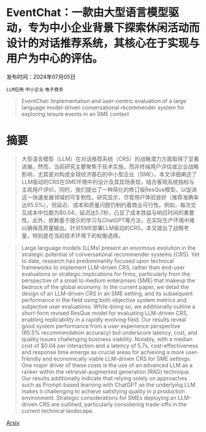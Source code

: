 # EventChat：一款由大型语言模型驱动，专为中小企业背景下探索休闲活动而设计的对话推荐系统，其核心在于实现与用户为中心的评估。

发布时间：2024年07月05日

`LLM应用` `中小企业` `电子商务`

> EventChat: Implementation and user-centric evaluation of a large language model-driven conversational recommender system for exploring leisure events in an SME context

# 摘要

> 大型语言模型（LLM）在对话推荐系统（CRS）的战略潜力方面取得了显著进展。然而，当前研究主要聚焦于技术实施，而非终端用户评估或企业战略影响，尤其是对构成全球经济基石的中小型企业（SME）。本文详细阐述了LLM驱动的CRS在SME环境中的设计及其现场表现，结合客观系统指标与主观用户评价。同时，我们提出了一种简化的修订版ResQue模型，以促进这一快速发展领域的可复制性。研究显示，尽管用户体验良好（推荐准确率达85.5%），但延迟、成本和质量问题仍制约着商业可行性。例如，每次交互成本中位数为$0.04，延迟达5.7秒，凸显了成本效益与响应时间的重要性。此外，依赖基于提示的学习与ChatGPT等方法，在实际生产环境中难以确保高质量输出。针对SME部署LLM驱动的CRS，本文提出了战略考量，特别是在当前技术环境下的权衡选择。

> Large language models (LLMs) present an enormous evolution in the strategic potential of conversational recommender systems (CRS). Yet to date, research has predominantly focused upon technical frameworks to implement LLM-driven CRS, rather than end-user evaluations or strategic implications for firms, particularly from the perspective of a small to medium enterprises (SME) that makeup the bedrock of the global economy. In the current paper, we detail the design of an LLM-driven CRS in an SME setting, and its subsequent performance in the field using both objective system metrics and subjective user evaluations. While doing so, we additionally outline a short-form revised ResQue model for evaluating LLM-driven CRS, enabling replicability in a rapidly evolving field. Our results reveal good system performance from a user experience perspective (85.5% recommendation accuracy) but underscore latency, cost, and quality issues challenging business viability. Notably, with a median cost of $0.04 per interaction and a latency of 5.7s, cost-effectiveness and response time emerge as crucial areas for achieving a more user-friendly and economically viable LLM-driven CRS for SME settings. One major driver of these costs is the use of an advanced LLM as a ranker within the retrieval-augmented generation (RAG) technique. Our results additionally indicate that relying solely on approaches such as Prompt-based learning with ChatGPT as the underlying LLM makes it challenging to achieve satisfying quality in a production environment. Strategic considerations for SMEs deploying an LLM-driven CRS are outlined, particularly considering trade-offs in the current technical landscape.

[Arxiv](https://arxiv.org/abs/2407.04472)